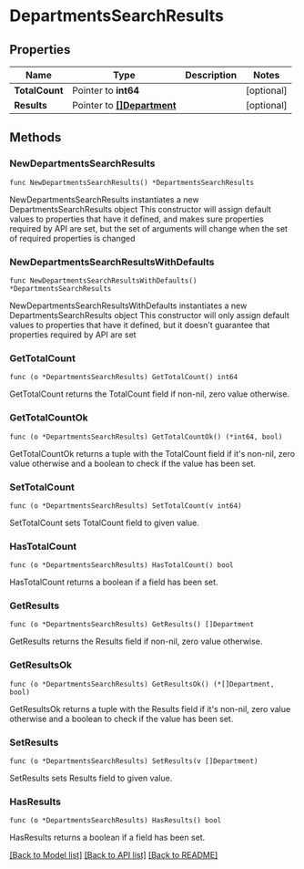 # DepartmentsSearchResults

## Properties

Name | Type | Description | Notes
------------ | ------------- | ------------- | -------------
**TotalCount** | Pointer to **int64** |  | [optional] 
**Results** | Pointer to [**[]Department**](Department.md) |  | [optional] 

## Methods

### NewDepartmentsSearchResults

`func NewDepartmentsSearchResults() *DepartmentsSearchResults`

NewDepartmentsSearchResults instantiates a new DepartmentsSearchResults object
This constructor will assign default values to properties that have it defined,
and makes sure properties required by API are set, but the set of arguments
will change when the set of required properties is changed

### NewDepartmentsSearchResultsWithDefaults

`func NewDepartmentsSearchResultsWithDefaults() *DepartmentsSearchResults`

NewDepartmentsSearchResultsWithDefaults instantiates a new DepartmentsSearchResults object
This constructor will only assign default values to properties that have it defined,
but it doesn't guarantee that properties required by API are set

### GetTotalCount

`func (o *DepartmentsSearchResults) GetTotalCount() int64`

GetTotalCount returns the TotalCount field if non-nil, zero value otherwise.

### GetTotalCountOk

`func (o *DepartmentsSearchResults) GetTotalCountOk() (*int64, bool)`

GetTotalCountOk returns a tuple with the TotalCount field if it's non-nil, zero value otherwise
and a boolean to check if the value has been set.

### SetTotalCount

`func (o *DepartmentsSearchResults) SetTotalCount(v int64)`

SetTotalCount sets TotalCount field to given value.

### HasTotalCount

`func (o *DepartmentsSearchResults) HasTotalCount() bool`

HasTotalCount returns a boolean if a field has been set.

### GetResults

`func (o *DepartmentsSearchResults) GetResults() []Department`

GetResults returns the Results field if non-nil, zero value otherwise.

### GetResultsOk

`func (o *DepartmentsSearchResults) GetResultsOk() (*[]Department, bool)`

GetResultsOk returns a tuple with the Results field if it's non-nil, zero value otherwise
and a boolean to check if the value has been set.

### SetResults

`func (o *DepartmentsSearchResults) SetResults(v []Department)`

SetResults sets Results field to given value.

### HasResults

`func (o *DepartmentsSearchResults) HasResults() bool`

HasResults returns a boolean if a field has been set.


[[Back to Model list]](../README.md#documentation-for-models) [[Back to API list]](../README.md#documentation-for-api-endpoints) [[Back to README]](../README.md)


